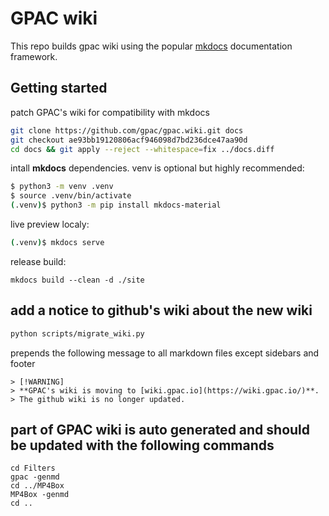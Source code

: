# GPAC wiki

This repo builds gpac wiki using the popular [mkdocs](https://www.mkdocs.org/) documentation framework.

## Getting started

patch GPAC's wiki for compatibility with mkdocs
```bash
git clone https://github.com/gpac/gpac.wiki.git docs
git checkout ae93bb19120806acf946098d7bd236dce47aa90d
cd docs && git apply --reject --whitespace=fix ../docs.diff
```

intall **mkdocs** dependencies. venv is optional but highly recommended:
```bash
$ python3 -m venv .venv 
$ source .venv/bin/activate
(.venv)$ python3 -m pip install mkdocs-material
```

live preview localy:
```bash
(.venv)$ mkdocs serve
```

release build:
```
mkdocs build --clean -d ./site
```

## add a notice to github's wiki about the new wiki 
```bash
python scripts/migrate_wiki.py
```

prepends the following message to all markdown files except sidebars and footer 
```
> [!WARNING]
> **GPAC's wiki is moving to [wiki.gpac.io](https://wiki.gpac.io/)**.
> The github wiki is no longer updated.
```

## part of GPAC wiki is auto generated and should be updated with the following commands
```
cd Filters
gpac -genmd
cd ../MP4Box
MP4Box -genmd
cd ..
```